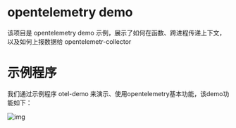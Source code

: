 # opentelemetry demo

该项目是 opentelemetry demo 示例，展示了如何在函数、跨进程传递上下文，以及如何上报数据给 opentelemetr-collector

# 示例程序

我们通过示例程序 otel-demo 来演示、使用opentelemetry基本功能，该demo功能如下：

![img](https://kubegems.oss-cn-chengdu.aliyuncs.com/kubegems.io/image-20230209184206292.png)
